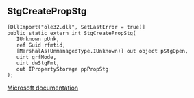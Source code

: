 ## StgCreatePropStg

```
[DllImport("ole32.dll", SetLastError = true)]
public static extern int StgCreatePropStg(
   IUnknown pUnk,
   ref Guid rfmtid,
   [MarshalAs(UnmanagedType.IUnknown)] out object pStgOpen,
   uint grfMode,
   uint dwStgFmt,
   out IPropertyStorage ppPropStg
);
```

[Microsoft documentation](TODO)
